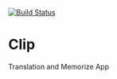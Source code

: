 
[![Build Status](https://app.bitrise.io/app/42e0b64a8f6ac122/status.svg?token=khdVcIYceypqd-3X94eADQ)](https://app.bitrise.io/app/42e0b64a8f6ac122)
# Clip
Translation and Memorize App
